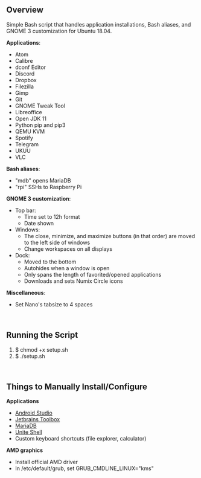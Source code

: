 ## Overview

Simple Bash script that handles application installations, Bash aliases, and GNOME 3 customization for Ubuntu 18.04.

<b>Applications</b>:
* Atom
* Calibre
* dconf Editor
* Discord
* Dropbox
* Filezilla
* Gimp
* Git
* GNOME Tweak Tool
* Libreoffice
* Open JDK 11
* Python pip and pip3
* QEMU KVM
* Spotify
* Telegram
* UKUU
* VLC

<b>Bash aliases</b>:
* "mdb" opens MariaDB
* "rpi" SSHs to Raspberry Pi

<b>GNOME 3 customization</b>:
* Top bar:
  * Time set to 12h format
  * Date shown
* Windows:
  * The close, minimize, and maximize buttons (in that order) are moved to the left side of windows
  * Change workspaces on all displays
* Dock:
  * Moved to the bottom
  * Autohides when a window is open
  * Only spans the length of favorited/opened applications
  * Downloads and sets Numix Circle icons

<b>Miscellaneous</b>:
* Set Nano's tabsize to 4 spaces


<br/>

## Running the Script
1. $ chmod +x setup.sh
2. $ ./setup.sh


<br/>

## Things to Manually Install/Configure

<b>Applications</b>
* [Android Studio](https://developer.android.com/studio/)
* [Jetbrains Toolbox](https://www.jetbrains.com/toolbox/)
* [MariaDB](https://linuxize.com/post/how-to-install-mariadb-on-ubuntu-18-04/)
* [Unite Shell](https://github.com/hardpixel/unite-shell/blob/master/README.md)
* Custom keyboard shortcuts (file explorer, calculator)

<b>AMD graphics</b>
* Install official AMD driver
* In /etc/default/grub, set GRUB_CMDLINE_LINUX="kms"
